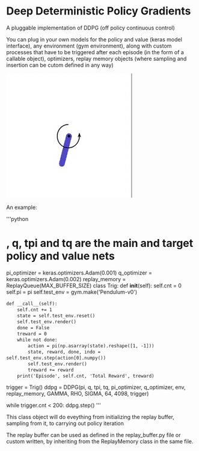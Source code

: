 # Deep Deterministic Policy Gradients

A pluggable implementation of DDPG (off policy continuous control)
  
You can plug in your own models for the policy and value (keras model interface), any environment (gym environment), along with custom processes that have to be triggered after each episode (in the form of a callable object), optimizers, replay memory objects (where sampling and insertion can be cutom defined in any way)

![A test over the pendulum environment](gif/ezgif-6-7e2c910a6a60.gif)

An example:

'''python
# , q, tpi and tq are the main and target policy and value nets
pi_optimizer = keras.optimizers.Adam(0.001)
q_optimizer = keras.optimizers.Adam(0.002)
replay_memory = ReplayQueue(MAX_BUFFER_SIZE)
class Trig:
	def __init__(self):
		self.cnt = 0
		self.pi = pi
		self.test_env = gym.make('Pendulum-v0')

	def __call__(self):
		self.cnt += 1
		state = self.test_env.reset()
		self.test_env.render()
		done = False
		treward = 0
		while not done:
			action = pi(np.asarray(state).reshape([1, -1]))
			state, reward, done, indo = self.test_env.step(action[0].numpy())
			self.test_env.render()
			treward += reward	
		print('Episode', self.cnt, 'Total Reward', treward)
trigger = Trig()
ddpg = DDPG(pi, q, tpi, tq, pi_optimizer, q_optimizer, env, replay_memory, GAMMA, RHO, SIGMA, 64, 4098, trigger)

while trigger.cnt < 200:
	ddpg.step()
'''

This class object will do eveything from initializing the replay buffer, sampling from it, to carrying out policy iteration

The replay buffer can be used as defined in the replay_buffer.py file or custom written, by inheriting from the ReplayMemory class in the same file.
